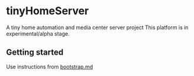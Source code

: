 # tinyHomeServer
A tiny home automation and media center server project
This platform is in experimental/alpha stage.


## Getting started

Use instructions from [bootstrap.md](bootstrap.md)
